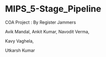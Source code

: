 # MIPS_5-Stage_Pipeline

COA Project : 
By Register Jammers


Avik Mandal,
Ankit Kumar,
Navodit Verma,

Kavy Vaghela,

Utkarsh Kumar
